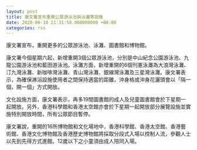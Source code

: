 ```yaml
---
layout: post
title: 康文署宣布重開公眾游泳池與泳灘等設施
date: 2020-06-10 21:31:58.000000000 +08:00
categories: rss
---
```


康文署宣布，重開更多的公眾游泳池、泳灘、圖書館和博物館。
 
康文署今個星期六起，新增重開3個公眾游泳池，分別是中山紀念公園游泳池、九龍公園游泳池和藍田游泳池。泳灘方面，新增重開的6個刊憲泳灘為大浪灣泳灘、汀九灣泳灘、新咖啡灣泳灘、青山灣泳灘、銀線灣泳灘及三星灣泳灘。康文署表示，為確保淋浴設施使用者之間保持適當的距離，沖身格或沖身花灑頭會以「隔一個，開一個」方式開放。

文化設施方面，康文署表示，再多19間圖書館的成人及兒童圖書館會於下星期一起開放。另外，香港科學館和香港太空館亦會於下星期一起開放部分展覽設施並實施特別開放時間，所有公眾節目暫停。

康文署說，重開的16所博物館和文化場地中，香港科學館、香港太空館、香港藝術館、香港文化博物館及香港歷史博物館將採取分段式入場以控制人流，參觀人士以先到先得方式進館。12歲以下之小童須由成人陪同入場。
